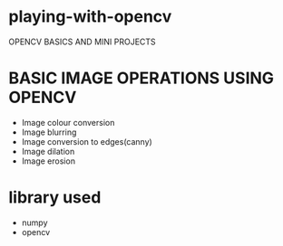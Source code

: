 # playing-with-opencv
OPENCV BASICS AND MINI PROJECTS 
<!DOCTYPE html>
<html lang = "en">
<head>
    <meta charset="utf-8" />
    <title>Random Pic</title>
    <link rel="stylesheet" href="main.css">
</head>

<body>
  <h1>BASIC IMAGE OPERATIONS USING OPENCV</h1>
<p title= BASIC IMAGE OPERATIONS>
<ul>
<li>Image colour conversion </li>
<li>Image blurring</li>
<li>Image conversion to edges(canny)</li>
<li>Image dilation</li>
<li>Image erosion</li>
</ul>
</p>

<h1>library used</h1>
<p title=library used->
<ul>
<li>numpy </li>
<li>opencv</li>
</ul>
</p>

</body>
</html>

